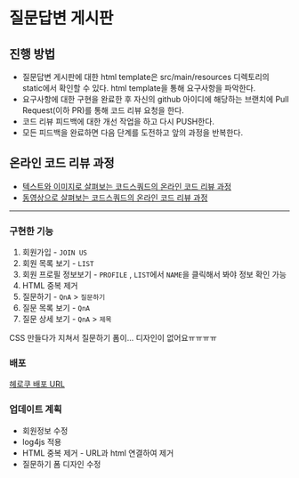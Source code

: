 # 질문답변 게시판
## 진행 방법
* 질문답변 게시판에 대한 html template은 src/main/resources 디렉토리의 static에서 확인할 수 있다. html template을 통해 요구사항을 파악한다.
* 요구사항에 대한 구현을 완료한 후 자신의 github 아이디에 해당하는 브랜치에 Pull Request(이하 PR)를 통해 코드 리뷰 요청을 한다.
* 코드 리뷰 피드백에 대한 개선 작업을 하고 다시 PUSH한다.
* 모든 피드백을 완료하면 다음 단계를 도전하고 앞의 과정을 반복한다.

## 온라인 코드 리뷰 과정
* [텍스트와 이미지로 살펴보는 코드스쿼드의 온라인 코드 리뷰 과정](https://github.com/code-squad/codesquad-docs/blob/master/codereview/README.md)
* [동영상으로 살펴보는 코드스쿼드의 온라인 코드 리뷰 과정](https://youtu.be/a5c9ku-_fok)



---

### 구현한 기능

1. 회원가입 - `JOIN US`
2. 회원 목록 보기 - `LIST`
3. 회원 프로필 정보보기 - `PROFILE` , `LIST`에서 `NAME`을 클릭해서 봐야 정보 확인 가능
4. HTML 중복 제거
5. 질문하기 - `QnA` > `질문하기`
6. 질문 목록 보기 - `QnA`
7. 질문 상세 보기 - `QnA` > `제목`



CSS 만들다가 지쳐서 질문하기 폼이... 디자인이 없어요ㅠㅠㅠㅠ



### 배포

[헤로쿠 배포 URL](https://shrouded-cove-08217.herokuapp.com)



### 업데이트 계획

* 회원정보 수정
* log4js 적용
* HTML 중복 제거 - URL과 html 연결하여 제거
* 질문하기 폼 디자인 수정